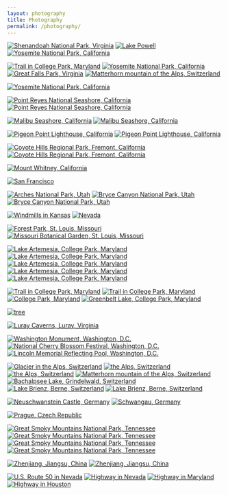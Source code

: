 ```yaml
---
layout: photography
title: Photography
permalink: /photography/
---
```


<!-- panorama photos -->
<a href="/images/photography/panorama/panorama1.jpg" data-imagelightbox="d"><img src="/images/photography/panorama/panorama1.jpg" alt="Shenandoah National Park, Virginia" /></a>
<a href="/images/photography/panorama/panorama2.jpg" data-imagelightbox="d"><img src="/images/photography/panorama/panorama2.jpg" alt="Lake Powell" /></a>
<a href="/images/photography/panorama/panorama3.jpg" data-imagelightbox="d"><img src="/images/photography/panorama/panorama3.jpg" alt="Yosemite National Park, California" /></a>

<div class="photobox">

<!-- vertical photos -->
<a href="/images/photography/full/photo23.jpg" data-imagelightbox="d"><img src="/images/photography/thumb/photo23.jpg" alt="Trail in College Park, Maryland" /></a>
<a href="/images/photography/full/photo26.jpg" data-imagelightbox="d"><img src="/images/photography/thumb/photo26.jpg" alt="Yosemite National Park, California" /></a>
<a href="/images/photography/full/photo41.jpg" data-imagelightbox="d"><img src="/images/photography/thumb/photo41.jpg" alt="Great Falls Park, Virginia" /></a>
<a href="/images/photography/full/photo53.jpg" data-imagelightbox="d"><img src="/images/photography/thumb/photo53.jpg" alt="Matterhorn mountain of the Alps, Switzerland" /></a>

<!-- California -->
<a href="/images/photography/full/photo6.jpg" data-imagelightbox="d"><img src="/images/photography/thumb/photo6.jpg" alt="Yosemite National Park, California" /></a>

<a href="/images/photography/full/photo7.jpg" data-imagelightbox="d"><img src="/images/photography/thumb/photo7.jpg" alt="Point Reyes National Seashore, California" /></a>
<a href="/images/photography/full/photo25.jpg" data-imagelightbox="d"><img src="/images/photography/thumb/photo25.jpg" alt="Point Reyes National Seashore, California" /></a>

<a href="/images/photography/full/photo12.jpg" data-imagelightbox="d"><img src="/images/photography/thumb/photo12.jpg" alt="Malibu Seashore, California" /></a>
<a href="/images/photography/full/photo40.jpg" data-imagelightbox="d"><img src="/images/photography/thumb/photo40.jpg" alt="Malibu Seashore, California" /></a>

<a href="/images/photography/full/photo19.jpg" data-imagelightbox="d"><img src="/images/photography/thumb/photo19.jpg" alt="Pigeon Point Lighthouse, California" /></a>
<a href="/images/photography/full/photo54.jpg" data-imagelightbox="d"><img src="/images/photography/thumb/photo54.jpg" alt="Pigeon Point Lighthouse, California" /></a>

<a href="/images/photography/full/photo27.jpg" data-imagelightbox="d"><img src="/images/photography/thumb/photo27.jpg" alt="Coyote Hills Regional Park, Fremont, California" /></a>
<a href="/images/photography/full/photo43.jpg" data-imagelightbox="d"><img src="/images/photography/thumb/photo43.jpg" alt="Coyote Hills Regional Park, Fremont, California" /></a>

<a href="/images/photography/full/photo52.jpg" data-imagelightbox="d"><img src="/images/photography/thumb/photo52.jpg" alt="Mount Whitney, California" /></a>

<a href="/images/photography/full/photo21.jpg" data-imagelightbox="d"><img src="/images/photography/thumb/photo21.jpg" alt="San Francisco" /></a>


<!-- Midwest -->
<a href="/images/photography/full/photo1.jpg" data-imagelightbox="d"><img src="/images/photography/thumb/photo1.jpg" alt="Arches National Park, Utah" /></a>
<a href="/images/photography/full/photo24.jpg" data-imagelightbox="d"><img src="/images/photography/thumb/photo24.jpg" alt="Bryce Canyon National Park, Utah" /></a>
<a href="/images/photography/full/photo36.jpg" data-imagelightbox="d"><img src="/images/photography/thumb/photo36.jpg" alt="Bryce Canyon National Park, Utah" /></a>

<a href="/images/photography/full/photo3.jpg" data-imagelightbox="d"><img src="/images/photography/thumb/photo3.jpg" alt="Windmills in Kansas" /></a>
<a href="/images/photography/full/photo18.jpg" data-imagelightbox="d"><img src="/images/photography/thumb/photo18.jpg" alt="Nevada" /></a>

<a href="/images/photography/full/photo5.jpg" data-imagelightbox="d"><img src="/images/photography/thumb/photo5.jpg" alt="Forest Park, St. Louis, Missouri" /></a>
<a href="/images/photography/full/photo28.jpg" data-imagelightbox="d"><img src="/images/photography/thumb/photo28.jpg" alt="Missouri Botanical Garden, St. Louis, Missouri" /></a>

<!-- Maryland -->
<a href="/images/photography/full/photo4.jpg" data-imagelightbox="d"><img src="/images/photography/thumb/photo4.jpg" alt="Lake Artemesia, College Park, Maryland" /></a>
<a href="/images/photography/full/photo9.jpg" data-imagelightbox="d"><img src="/images/photography/thumb/photo9.jpg" alt="Lake Artemesia, College Park, Maryland" /></a>
<a href="/images/photography/full/photo13.jpg" data-imagelightbox="d"><img src="/images/photography/thumb/photo13.jpg" alt="Lake Artemesia, College Park, Maryland" /></a>
<a href="/images/photography/full/photo44.jpg" data-imagelightbox="d"><img src="/images/photography/thumb/photo44.jpg" alt="Lake Artemesia, College Park, Maryland" /></a>
<a href="/images/photography/full/photo55.jpg" data-imagelightbox="d"><img src="/images/photography/thumb/photo55.jpg" alt="Lake Artemesia, College Park, Maryland" /></a>

<a href="/images/photography/full/photo8.jpg" data-imagelightbox="d"><img src="/images/photography/thumb/photo8.jpg" alt="Trail in College Park, Maryland" /></a>
<a href="/images/photography/full/photo45.jpg" data-imagelightbox="d"><img src="/images/photography/thumb/photo45.jpg" alt="Trail in College Park, Maryland" /></a>
<a href="/images/photography/full/photo46.jpg" data-imagelightbox="d"><img src="/images/photography/thumb/photo46.jpg" alt="College Park, Maryland" /></a>
<a href="/images/photography/full/photo47.jpg" data-imagelightbox="d"><img src="/images/photography/thumb/photo47.jpg" alt="Greenbelt Lake, College Park, Maryland" /></a>

<a href="/images/photography/full/photo34.jpg" data-imagelightbox="d"><img src="/images/photography/thumb/photo34.jpg" alt="tree" /></a>

<!-- Virginia -->
<a href="/images/photography/full/photo22.jpg" data-imagelightbox="d"><img src="/images/photography/thumb/photo22.jpg" alt="Luray Caverns, Luray, Virginia" /></a>

<!-- DC -->
<a href="/images/photography/full/photo15.jpg" data-imagelightbox="d"><img src="/images/photography/thumb/photo15.jpg" alt="Washington Monument, Washington, D.C." /></a>
<a href="/images/photography/full/photo2.jpg" data-imagelightbox="d"><img src="/images/photography/thumb/photo2.jpg" alt="National Cherry Blossom Festival, Washington, D.C." /></a>
<a href="/images/photography/full/photo29.jpg" data-imagelightbox="d"><img src="/images/photography/thumb/photo29.jpg" alt="Lincoln Memorial Reflecting Pool, Washington, D.C." /></a>

<!-- Europe -->
<a href="/images/photography/full/photo14.jpg" data-imagelightbox="d"><img src="/images/photography/thumb/photo14.jpg" alt="Glacier in the Alps, Switzerland" /></a>
<a href="/images/photography/full/photo37.jpg" data-imagelightbox="d"><img src="/images/photography/thumb/photo37.jpg" alt="the Alps, Switzerland" /></a>
<a href="/images/photography/full/photo48.jpg" data-imagelightbox="d"><img src="/images/photography/thumb/photo48.jpg" alt="the Alps, Switzerland" /></a>
<a href="/images/photography/full/photo10.jpg" data-imagelightbox="d"><img src="/images/photography/thumb/photo10.jpg" alt="Matterhorn mountain of the Alps, Switzerland" /></a>
<a href="/images/photography/full/photo17.jpg" data-imagelightbox="d"><img src="/images/photography/thumb/photo17.jpg" alt="Bachalpsee Lake, Grindelwald, Switzerland" /></a>
<a href="/images/photography/full/photo38.jpg" data-imagelightbox="d"><img src="/images/photography/thumb/photo38.jpg" alt="Lake Brienz, Berne, Switzerland" /></a>
<a href="/images/photography/full/photo49.jpg" data-imagelightbox="d"><img src="/images/photography/thumb/photo49.jpg" alt="Lake Brienz, Berne, Switzerland" /></a>

<a href="/images/photography/full/photo33.jpg" data-imagelightbox="d"><img src="/images/photography/thumb/photo33.jpg" alt="Neuschwanstein Castle, Germany" /></a>
<a href="/images/photography/full/photo31.jpg" data-imagelightbox="d"><img src="/images/photography/thumb/photo31.jpg" alt="Schwangau, Germany" /></a>

<a href="/images/photography/full/photo30.jpg" data-imagelightbox="d"><img src="/images/photography/thumb/photo30.jpg" alt="Prague, Czech Republic" /></a>

<!-- Tennessee -->
<a href="/images/photography/full/photo16.jpg" data-imagelightbox="d"><img src="/images/photography/thumb/photo16.jpg" alt="Great Smoky Mountains National Park, Tennessee" /></a>
<a href="/images/photography/full/photo57.jpg" data-imagelightbox="d"><img src="/images/photography/thumb/photo57.jpg" alt="Great Smoky Mountains National Park, Tennessee" /></a>
<a href="/images/photography/full/photo50.jpg" data-imagelightbox="d"><img src="/images/photography/thumb/photo50.jpg" alt="Great Smoky Mountains National Park, Tennessee" /></a>
<a href="/images/photography/full/photo51.jpg" data-imagelightbox="d"><img src="/images/photography/thumb/photo51.jpg" alt="Great Smoky Mountains National Park, Tennessee" /></a>

<!-- China -->
<a href="/images/photography/full/photo20.jpg" data-imagelightbox="d"><img src="/images/photography/thumb/photo20.jpg" alt="Zhenjiang, Jiangsu, China" /></a>
<a href="/images/photography/full/photo32.jpg" data-imagelightbox="d"><img src="/images/photography/thumb/photo32.jpg" alt="Zhenjiang, Jiangsu, China" /></a>

<!-- Highway -->
<a href="/images/photography/full/photo35.jpg" data-imagelightbox="d"><img src="/images/photography/thumb/photo35.jpg" alt="U.S. Route 50 in Nevada" /></a>
<a href="/images/photography/full/photo39.jpg" data-imagelightbox="d"><img src="/images/photography/thumb/photo39.jpg" alt="Highway in Nevada" /></a>
<a href="/images/photography/full/photo42.jpg" data-imagelightbox="d"><img src="/images/photography/thumb/photo42.jpg" alt="Highway in Maryland" /></a>
<a href="/images/photography/full/photo11.jpg" data-imagelightbox="d"><img src="/images/photography/thumb/photo11.jpg" alt="Highway in Houston" /></a>

</div>
